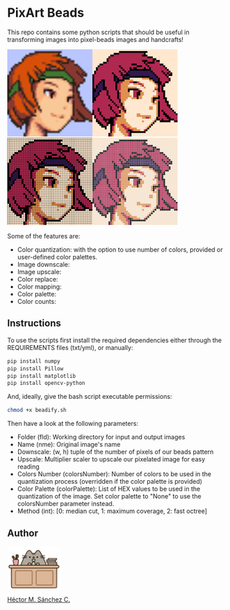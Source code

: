 # PixArt Beads

This repo contains some python scripts that should be useful in transforming images into pixel-beads images and handcrafts!

<img src="./media/sami.png" height="200px"><img src="./media/B-SGB_M1A-sami.png" height="200px" ><img src="./media/C-SGB_M1A-sami.png" height="200px"><img src="./media/D-SGB_M1A-sami.png" height="200px">

Some of the features are:

* Color quantization: with the option to use number of colors, provided or user-defined color palettes.
* Image downscale: 
* Image upscale:
* Color replace:
* Color mapping: 
* Color palette:
* Color counts:

## Instructions

To use the scripts first install the required dependencies either through the REQUIREMENTS files (txt/yml), or manually:

```bash
pip install numpy
pip install Pillow
pip install matplotlib
pip install opencv-python
```

And, ideally, give the bash script executable permissions:

```bash
chmod +x beadify.sh
```


Then have a look at the following parameters:

* Folder (fld): Working directory for input and output images
* Name (nme): Original image's name
* Downscale: (w, h) tuple of the number of pixels of our beads pattern
* Upscale: Multiplier scaler to upscale our pixelated image for easy reading
* Colors Number (colorsNumber): Number of colors to be used in the quantization process (overridden if the color palette is provided)
* Color Palette (colorPalette): List of HEX values to be used in the quantization of the image. Set color palette to "None" to use the colorsNumber parameter instead.
* Method (int): [0: median cut, 1: maximum coverage, 2: fast octree]



##  Author

<img src="./media/pusheen.jpg" height="100px" align="middle"><br>

[Héctor M. Sánchez C.](https://chipdelmal.github.io/)
